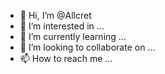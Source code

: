 - 👋 Hi, I’m @Allcret
- 👀 I’m interested in ...
- 🌱 I’m currently learning ...
- 💞️ I’m looking to collaborate on ...
- 📫 How to reach me ...

<!---
Allcret/Allcret is a ✨ special ✨ repository because its `README.md` (this file) appears on your GitHub profile.
You can click the Preview link to take a look at your changes.
--->
